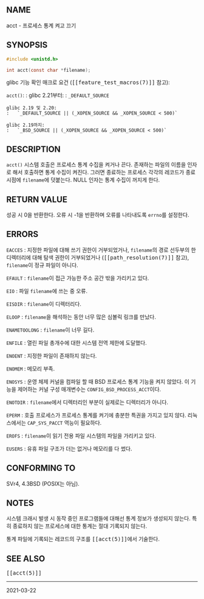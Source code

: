 ## NAME

acct - 프로세스 통계 켜고 끄기

## SYNOPSIS

```c
#include <unistd.h>

int acct(const char *filename);
```

glibc 기능 확인 매크로 요건 (<tt>[[feature_test_macros(7)]]</tt> 참고):

`acct()`:
:   glibc 2.21부터:
    :   `_DEFAULT_SOURCE`

    glibc 2.19 및 2.20:
    :   `_DEFAULT_SOURCE || (_XOPEN_SOURCE && _XOPEN_SOURCE < 500)`

    glibc 2.19까지:
    :   `_BSD_SOURCE || (_XOPEN_SOURCE && _XOPEN_SOURCE < 500)`

## DESCRIPTION

`acct()` 시스템 호출은 프로세스 통계 수집을 켜거나 끈다. 존재하는 파일의 이름을 인자로 해서 호출하면 통계 수집이 켜진다. 그러면 종료하는 프로세스 각각의 레코드가 종료 시점에 `filename`에 덧붙는다. NULL 인자는 통계 수집이 꺼지게 한다.

## RETURN VALUE

성공 시 0을 반환한다. 오류 시 -1을 반환하며 오류를 나타내도록 `errno`를 설정한다.

## ERRORS

`EACCES`
:   지정한 파일에 대해 쓰기 권한이 거부되었거나, `filename`의 경로 선두부의 한 디렉터리에 대해 탐색 권한이 거부되었거나 (<tt>[[path_resolution(7)]]</tt> 참고), `filename`이 정규 파일이 아니다.

`EFAULT`
:   `filename`이 접근 가능한 주소 공간 밖을 가리키고 있다.

`EIO`
:   파일 `filename`에 쓰는 중 오류.

`EISDIR`
:   `filename`이 디렉터리다.

`ELOOP`
:   `filename`을 해석하는 동안 너무 많은 심볼릭 링크를 만났다.

`ENAMETOOLONG`
:   `filename`이 너무 길다.

`ENFILE`
:   열린 파일 총개수에 대한 시스템 전역 제한에 도달했다.

`ENOENT`
:   지정한 파일이 존재하지 않는다.

`ENOMEM`
:   메모리 부족.

`ENOSYS`
:   운영 체제 커널을 컴파일 할 때 BSD 프로세스 통계 기능을 켜지 않았다. 이 기능을 제어하는 커널 구성 매개변수는 `CONFIG_BSD_PROCESS_ACCT`이다.

`ENOTDIR`
:   `filename`에서 디렉터리인 부분이 실제로는 디렉터리가 아니다.

`EPERM`
:   호출 프로세스가 프로세스 통계를 켜기에 충분한 특권을 가지고 있지 않다. 리눅스에서는 `CAP_SYS_PACCT` 역능이 필요하다.

`EROFS`
:   `filename`이 읽기 전용 파일 시스템의 파일을 가리키고 있다.

`EUSERS`
:   유휴 파일 구조가 더는 없거나 메모리를 다 썼다.

## CONFORMING TO

SVr4, 4.3BSD (POSIX는 아님).

## NOTES

시스템 크래시 발생 시 동작 중인 프로그램들에 대해선 통계 정보가 생성되지 않는다. 특히 종료하지 않는 프로세스에 대한 통계는 절대 기록되지 않는다.

통계 파일에 기록되는 레코드의 구조를 <tt>[[acct(5)]]</tt>에서 기술한다.

## SEE ALSO

<tt>[[acct(5)]]</tt>

----

2021-03-22
